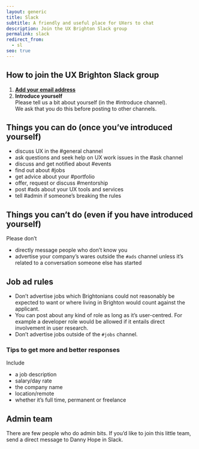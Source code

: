 ```yaml
---
layout: generic
title: Slack
subtitle: A friendly and useful place for UXers to chat
description: Join the UX Brighton Slack group
permalink: slack
redirect_from:
  - sl
seo: true
---
```

## How to join the UX Brighton Slack group

1. **[Add your email address](https://slofile.com/slack/uxbri)**
2. **Introduce yourself**\
   Please tell us a bit about yourself (in the #introduce channel).\
   We ask that you do this before posting to other channels.

## Things you can do (once you’ve introduced yourself)

* discuss UX in the #general channel
* ask questions and seek help on UX work issues in the #ask channel
* discuss and get notified about #events
* find out about #jobs
* get advice about your #portfolio
* offer, request or discuss #mentorship
* post #ads about your UX tools and services
* tell #admin if someone’s breaking the rules

## Things you can’t do (even if you have introduced yourself)

Please don’t

* directly message people who don’t know you
* advertise your company’s wares outside the `#ads` channel unless it’s related to a conversation someone else has started

## Job ad rules

* Don’t advertise jobs which Brightonians could not reasonably be expected to want or where living in Brighton would count against the applicant.
* You can post about any kind of role as long as it’s user-centred. For example a developer role would be allowed if it entails direct involvement in user research.
* Don’t advertise jobs outside of the `#jobs` channel.

### Tips to get more and better responses

Include

* a job description
* salary/day rate
* the company name
* location/remote
* whether it’s full time, permanent or freelance

## Admin team

There are few people who do admin bits. If you’d like to join this little team, send a direct message to Danny Hope in Slack.